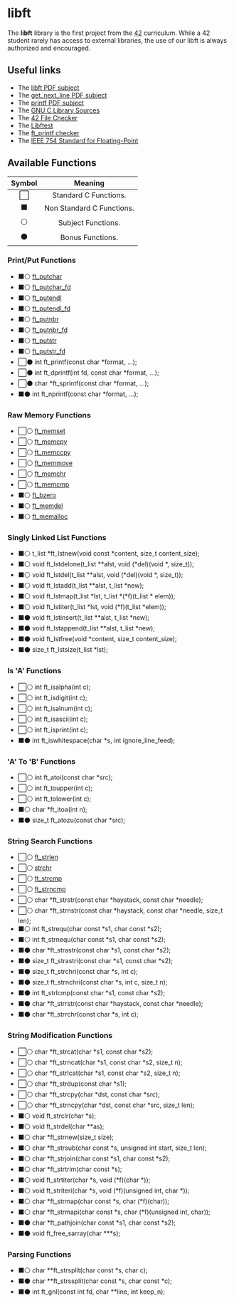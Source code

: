 # libft

The **libft** library is the first project from the [42](https://www.42.fr) curriculum. While a 42 student rarely has access to external libraries, the use of our libft is always authorized and encouraged.

## Useful links
- The [libft PDF subject](https://github.com/AugustinLopez/libft/blob/master/rcs/libft.pdf)
- The [get_next_line PDF subject](https://github.com/AugustinLopez/libft/blob/master/rcs/get_next_line.pdf)
- The [printf PDF subject](https://github.com/AugustinLopez/libft/blob/master/rcs/ft_printf.pdf)
- The [GNU C Library Sources](https://sourceware.org/git/?p=glibc.git;a=summary)
- The [42 File Checker](https://github.com/jgigault/42FileChecker)
- The [Libftest](https://github.com/jtoty/Libftest)
- The [ft_printf checker](https://github.com/jeremiemartel/ft_printf_checker)
- The [IEEE 754 Standard for Floating-Point](https://ieeexplore.ieee.org/document/4610935)

## Available Functions
Symbol | Meaning
:-----:|:-----:
:white_large_square:| Standard C Functions.
:black_large_square:| Non Standard C Functions.
:white_circle:      | Subject Functions.
:black_circle:      | Bonus Functions.

### Print/Put Functions
- :black_large_square::white_circle:	[ft_putchar]( https://github.com/AugustinLopez/libft/wiki/putchar )
- :black_large_square::white_circle:	[ft_putchar_fd]( https://github.com/AugustinLopez/libft/wiki/putchar )
- :black_large_square::white_circle:	[ft_putendl]( https://github.com/AugustinLopez/libft/wiki/putstr )
- :black_large_square::white_circle:	[ft_putendl_fd]( https://github.com/AugustinLopez/libft/wiki/putstr )
- :black_large_square::white_circle:	[ft_putnbr]( https://github.com/AugustinLopez/libft/wiki/putnbr )
- :black_large_square::white_circle:	[ft_putnbr_fd]( https://github.com/AugustinLopez/libft/wiki/putnbr )
- :black_large_square::white_circle:	[ft_putstr]( https://github.com/AugustinLopez/libft/wiki/putstr )
- :black_large_square::white_circle:	[ft_putstr_fd]( https://github.com/AugustinLopez/libft/wiki/putstr )
- :white_large_square::black_circle:	int		ft_printf(const char \*format, ...);
- :white_large_square::black_circle:	int		ft_dprintf(int fd, const char \*format, ...);
- :white_large_square::black_circle:	char	\*ft_sprintf(const char \*format, ...);
- :black_large_square::black_circle:	int		ft_nprintf(const char \*format, ...);

### Raw Memory Functions
- :white_large_square::white_circle:	[ft_memset]( https://github.com/AugustinLopez/libft/wiki/memset )
- :white_large_square::white_circle:	[ft_memcpy]( https://github.com/AugustinLopez/libft/wiki/memcpy )
- :white_large_square::white_circle:	[ft_memccpy]( https://github.com/AugustinLopez/libft/wiki/memccpy )
- :white_large_square::white_circle:	[ft_memmove]( https://github.com/AugustinLopez/libft/wiki/memmove )
- :white_large_square::white_circle:	[ft_memchr]( https://github.com/AugustinLopez/libft/wiki/memchr )
- :white_large_square::white_circle:	[ft_memcmp]( https://github.com/AugustinLopez/libft/wiki/memcmp )
- :black_large_square::white_circle:	[ft_bzero]( https://github.com/AugustinLopez/libft/wiki/bzero )
- :black_large_square::white_circle:	[ft_memdel]( https://github.com/AugustinLopez/libft/wiki/memdel )
- :black_large_square::white_circle:	[ft_memalloc]( https://github.com/AugustinLopez/libft/wiki/memalloc )


### Singly Linked List Functions
- :black_large_square::white_circle:	t_list	\*ft_lstnew(void const \*content, size_t content_size); 
- :black_large_square::white_circle:	void	ft_lstdelone(t_list \*\*alst, void (\*del)(void \*, size_t));
- :black_large_square::white_circle:	void	ft_lstdel(t_list \*\*alst, void (\*del)(void \*, size_t));
- :black_large_square::white_circle:	void	ft_lstadd(t_list \*\*alst, t_list \*new);
- :black_large_square::white_circle:	void	ft_lstmap(t_list \*lst, t_list \*(\*f)(t_list \* elem));
- :black_large_square::white_circle:	void	ft_lstiter(t_list \*lst, void (\*f)(t_list \*elem));
- :black_large_square::black_circle:	void	ft_lstinsert(t_list \*\*alst, t_list \*new);
- :black_large_square::black_circle:	void	ft_lstappend(t_list \*\*alst, t_list \*new);
- :black_large_square::black_circle:	void	ft_lstfree(void \*content, size_t content_size);
- :black_large_square::black_circle:	size_t	ft_lstsize(t_list \*lst);

### Is 'A' Functions
- :white_large_square::white_circle:	int		ft_isalpha(int c);
- :white_large_square::white_circle:	int		ft_isdigit(int c);
- :white_large_square::white_circle:	int		ft_isalnum(int c);
- :white_large_square::white_circle:	int		ft_isascii(int c);
- :white_large_square::white_circle:	int		ft_isprint(int c);
- :black_large_square::black_circle:	int		ft_iswhitespace(char \*s, int ignore_line_feed);

### 'A' To 'B' Functions
- :white_large_square::white_circle:	int		ft_atoi(const char \*src);
- :white_large_square::white_circle:	int		ft_toupper(int c);
- :white_large_square::white_circle:	int		ft_tolower(int c);
- :black_large_square::white_circle:	char	\*ft_itoa(int n);
- :black_large_square::black_circle:	size_t	ft_atozu(const char \*src);

### String Search Functions
- :white_large_square::white_circle:	[ft_strlen]( https://github.com/AugustinLopez/libft/wiki/strlen )
- :white_large_square::white_circle:	[strchr]( https://github.com/AugustinLopez/libft/wiki/strchr )
- :white_large_square::white_circle:	[ft_strcmp]( https://github.com/AugustinLopez/libft/wiki/strcmp )
- :white_large_square::white_circle:	[ft_strncmp]( https://github.com/AugustinLopez/libft/wiki/strncmp )
- :white_large_square::white_circle:	char	\*ft_strstr(const char \*haystack, const char \*needle);
- :white_large_square::white_circle:	char	\*ft_strnstr(const char \*haystack, const char \*needle, size_t len);
- :black_large_square::white_circle:	int		ft_strequ(char const \*s1, char const \*s2);
- :black_large_square::white_circle:	int		ft_strnequ(char const \*s1, char const \*s2);
- :black_large_square::black_circle:	char	\*ft_strastr(const char \*s1, const char \*s2);
- :black_large_square::black_circle:	size_t	ft_strastri(const char \*s1, const char \*s2);
- :black_large_square::black_circle:	size_t	ft_strchri(const char \*s, int c);
- :black_large_square::black_circle:	size_t	ft_strnchri(const char \*s, int c, size_t n);
- :black_large_square::black_circle:	int		ft_strlcmp(const char \*s1, const char \*s2);
- :black_large_square::black_circle:	char	\*ft_strrstr(const char \*haystack, const char \*needle);
- :black_large_square::black_circle:	char	\*ft_strrchr(const char \*s, int c);

### String Modification Functions
- :white_large_square::white_circle:	char	\*ft_strcat(char \*s1, const char \*s2);
- :white_large_square::white_circle:	char	\*ft_strncat(char \*s1, const char \*s2, size_t n);
- :white_large_square::white_circle:	char	\*ft_strlcat(char \*s1, const char \*s2, size_t n);
- :white_large_square::white_circle:	char	\*ft_strdup(const char \*s1);
- :white_large_square::white_circle:	char	\*ft_strcpy(char \*dst, const char \*src);
- :white_large_square::white_circle:	char	\*ft_strncpy(char \*dst, const char \*src, size_t len);
- :black_large_square::white_circle:	void	ft_strclr(char \*s);
- :black_large_square::white_circle:	void	ft_strdel(char \*\*as);
- :black_large_square::white_circle:	char	\*ft_strnew(size_t size);
- :black_large_square::white_circle:	char	\*ft_strsub(char const \*s, unsigned int start, size_t len);
- :black_large_square::white_circle:	char	\*ft_strjoin(char const \*s1, char const \*s2);
- :black_large_square::white_circle:	char	\*ft_strtrim(char const \*s);
- :black_large_square::white_circle:	void	ft_strtiter(char \*s, void (\*f)(char \*));
- :black_large_square::white_circle:	void	ft_striteri(char \*s, void (\*f)(unsigned int, char \*));
- :black_large_square::white_circle:	char	\*ft_strmap(char const \*s, char (\*f)(char));
- :black_large_square::white_circle:	char	\*ft_strmapi(char const \*s, char (\*f)(unsigned int, char));
- :black_large_square::black_circle:	char	\*ft_pathjoin(char const \*s1, char const \*s2);
- :black_large_square::black_circle:	void	ft_free_sarray(char \*\*\*s);

### Parsing Functions
- :black_large_square::white_circle:	char	\*\*ft_strsplit(char const \*s, char c);
- :black_large_square::black_circle:	char	\*\*ft_strssplit(char const \*s, char const \*c);
- :black_large_square::black_circle:	int		ft_gnl(const int fd, char \*\*line, int keep_n);
